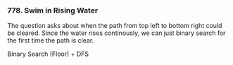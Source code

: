 ### 778. Swim in Rising Water
The question asks about when the path from top left to bottom right could be cleared. Since the water rises continously,
we can just binary search for the first time the path is clear.

Binary Search (Floor) + DFS
